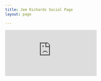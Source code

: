 ```yaml
---
title: Jem Richards Social Page
layout: page

---
```


![2019-11-05-95947.html](https://jemrichards.github.io/jemrichardsbooks_com/assets/2019-11-05-95947.html)

